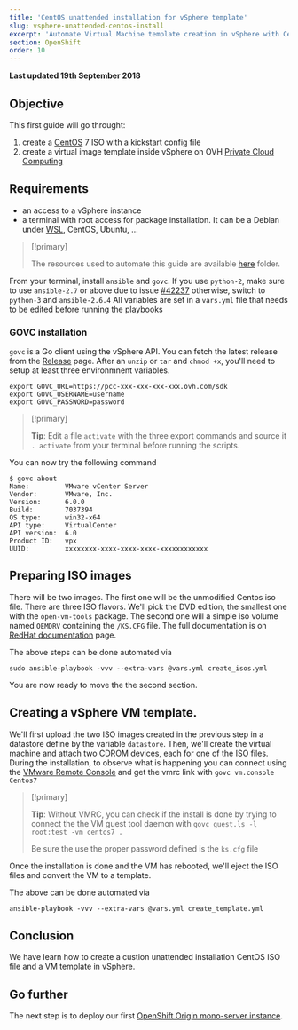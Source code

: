 ```yaml
---
title: 'CentOS unattended installation for vSphere template'
slug: vsphere-unattended-centos-install
excerpt: 'Automate Virtual Machine template creation in vSphere with CentOS 7 unattended installation'
section: OpenShift
order: 10
---
```


**Last updated 19th September 2018**

## Objective
This first guide will go throught:
1. create a [CentOS](https://www.centos.org/) 7 ISO with a kickstart config file
2. create a virtual image template inside vSphere on OVH [Private Cloud Computing](https://www.ovh.com/private-cloud/)

## Requirements
- an access to a vSphere instance
- a terminal with root access for package installation. It can be a Debian under [WSL](https://en.wikipedia.org/wiki/Windows_Subsystem_for_Linux), CentOS, Ubuntu, ...
> [!primary]
> 
> The resources used to automate this guide are available [here](https://github.com/ovh/docs/tree/master/pages/cloud/private-cloud/openshift_unattended_centos_install/scripts/) folder.
> 
From your terminal, install `ansible` and `govc`.
If you use `python-2`, make sure to use `ansible-2.7` or above due to issue [#42237](https://github.com/ansible/ansible/pull/42237) otherwise, switch to `python-3` and `ansible-2.6.4`
All variables are set in a `vars.yml` file that needs to be edited before running the playbooks

### GOVC installation
`govc` is a Go client using the vSphere API. You can fetch the latest release from the [Release](https://github.com/vmware/govmomi/releases) page.
After an `unzip` or `tar` and `chmod +x`, you'll need to setup at least three environmnent variables.
```shell
export GOVC_URL=https://pcc-xxx-xxx-xxx-xxx.ovh.com/sdk
export GOVC_USERNAME=username
export GOVC_PASSWORD=password
```

> [!primary]
> 
> **Tip**: Edit a file `activate` with the three export commands and source it `. activate` from your terminal before running the scripts.
> 

You can now try the following command

```shell
$ govc about
Name:         VMware vCenter Server
Vendor:       VMware, Inc.
Version:      6.0.0
Build:        7037394
OS type:      win32-x64
API type:     VirtualCenter
API version:  6.0
Product ID:   vpx
UUID:         xxxxxxxx-xxxx-xxxx-xxxx-xxxxxxxxxxxx
```

## Preparing ISO images
There will be two images.
The first one will be the unmodified Centos iso file.
There are three ISO flavors. We'll pick the DVD edition, the smallest one with the `open-vm-tools` package.
The second one will a simple iso volume named `OEMDRV` containing the `/KS.CFG` file. The full documentation is on [RedHat documentation](https://access.redhat.com/documentation/en-us/red_hat_enterprise_linux/7/html/installation_guide/sect-kickstart-howto#sect-kickstart-installation-starting) page.

The above steps can be done automated via
```shell
sudo ansible-playbook -vvv --extra-vars @vars.yml create_isos.yml
```
You are now ready to move the the second section.

## Creating a vSphere VM template.
We'll first upload the two ISO images created in the previous step in a datastore define by the variable `datastore`.
Then, we'll create the virtual machine and attach two CDROM devices, each for one of the ISO files.
During the installation, to observe what is happening you can connect using the [VMware Remote Console](https://www.vmware.com/go/download-vmrc) and get the vmrc link with `govc vm.console Centos7`

> [!primary]
> 
> **Tip**: Without VMRC, you can check if the install is done by trying to connect the the VM guest tool daemon with `govc guest.ls -l root:test -vm centos7 .`
>
> Be sure the use the proper password defined is the `ks.cfg` file
> 

Once the installation is done and the VM has rebooted, we'll eject the ISO files and convert the VM to a template.

The above can be done automated via

```shell
ansible-playbook -vvv --extra-vars @vars.yml create_template.yml
```

## Conclusion
We have learn how to create a custion unattended installation CentOS ISO file and a VM template in vSphere.

## Go further
The next step is to deploy our first [OpenShift Origin mono-server instance]({filename}../openshift_mono_server/guide.en-gb.md).